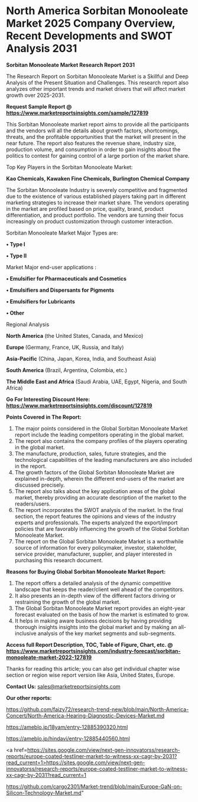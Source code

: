 # North America Sorbitan Monooleate Market 2025 Company Overview, Recent Developments and SWOT Analysis 2031

<strong>Sorbitan Monooleate Market Research Report 2031</strong>

The Research Report on Sorbitan Monooleate Market is a Skillful and Deep Analysis of the Present Situation and Challenges. This research report also analyzes other important trends and market drivers that will affect market growth over 2025-2031.

<strong>Request Sample Report @ <a href=https://www.marketreportsinsights.com/sample/127819>https://www.marketreportsinsights.com/sample/127819</a></strong>

This Sorbitan Monooleate market report aims to provide all the participants and the vendors will all the details about growth factors, shortcomings, threats, and the profitable opportunities that the market will present in the near future. The report also features the revenue share, industry size, production volume, and consumption in order to gain insights about the politics to contest for gaining control of a large portion of the market share.

Top Key Players in the Sorbitan Monooleate Market:

<strong>Kao Chemicals, Kawaken Fine Chemicals, Burlington Chemical Company</strong>

The Sorbitan Monooleate Industry is severely competitive and fragmented due to the existence of various established players taking part in different marketing strategies to increase their market share. The vendors operating in the market are profiled based on price, quality, brand, product differentiation, and product portfolio. The vendors are turning their focus increasingly on product customization through customer interaction.

Sorbitan Monooleate Market Major Types are:

<strong>• Type I

• Type II</strong>

Market Major end-user applications :

<strong>• Emulsifier for Pharmaceuticals and Cosmetics

• Emulsifiers and Dispersants for Pigments

• Emulsifiers for Lubricants

• Other</strong>

Regional Analysis

</u><strong><b>North America</b></strong> (the United States, Canada, and Mexico)

<strong><b>Europe </b></strong>(Germany, France, UK, Russia, and Italy)

<strong><b>Asia-Pacific</b></strong> (China, Japan, Korea, India, and Southeast Asia)

<strong><b>South America</b></strong> (Brazil, Argentina, Colombia, etc.)

<strong><b>The Middle East and Africa</b></strong> (Saudi Arabia, UAE, Egypt, Nigeria, and South Africa)

<strong>Go For Interesting Discount Here: <a href=https://www.marketreportsinsights.com/discount/127819>https://www.marketreportsinsights.com/discount/127819</a></strong>

<strong>Points Covered in The Report:</strong>
<ol>
  <li>The major points considered in the Global Sorbitan Monooleate Market report include the leading competitors operating in the global market.</li>
  <li>The report also contains the company profiles of the players operating in the global market.</li>
  <li>The manufacture, production, sales, future strategies, and the technological capabilities of the leading manufacturers are also included in the report.</li>
  <li>The growth factors of the Global Sorbitan Monooleate Market are explained in-depth, wherein the different end-users of the market are discussed precisely.</li>
  <li>The report also talks about the key application areas of the global market, thereby providing an accurate description of the market to the readers/users.</li>
  <li>The report incorporates the SWOT analysis of the market. In the final section, the report features the opinions and views of the industry experts and professionals. The experts analyzed the export/import policies that are favorably influencing the growth of the Global Sorbitan Monooleate Market.</li>
  <li>The report on the Global Sorbitan Monooleate Market is a worthwhile source of information for every policymaker, investor, stakeholder, service provider, manufacturer, supplier, and player interested in purchasing this research document.</li>
</ol>
<strong>Reasons for Buying Global Sorbitan Monooleate Market Report:</strong>

<ol>
  <li>The report offers a detailed analysis of the dynamic competitive landscape that keeps the reader/client well ahead of the competitors.</li>
  <li>It also presents an in-depth view of the different factors driving or restraining the growth of the global market.</li>
  <li>The Global Sorbitan Monooleate Market report provides an eight-year forecast evaluated on the basis of how the market is estimated to grow.</li>
  <li>It helps in making aware business decisions by having providing thorough insights insights into the global market and by making an all-inclusive analysis of the key market segments and sub-segments.</li>
</ol>
<strong>Access full Report Description, TOC, Table of Figure, Chart, etc. @ <a href=https://www.marketreportsinsights.com/industry-forecast/sorbitan-monooleate-market-2022-127819>https://www.marketreportsinsights.com/industry-forecast/sorbitan-monooleate-market-2022-127819</a></strong>


Thanks for reading this article; you can also get individual chapter wise section or region wise report version like Asia, United States, Europe.

<strong>Contact Us:</strong>
sales@marketreportsinsights.com

<strong>Our other reports:</strong>

<a href=https://github.com/faizy72/research-trend-new/blob/main/North-America-Concert/North-America-Hearing-Diagnostic-Devices-Market.md>https://github.com/faizy72/research-trend-new/blob/main/North-America-Concert/North-America-Hearing-Diagnostic-Devices-Market.md</a>

<a href=https://ameblo.jp/18yam/entry-12885390320.html>https://ameblo.jp/18yam/entry-12885390320.html</a>

<a href=https://ameblo.jp/hindavi/entry-12885440560.html>https://ameblo.jp/hindavi/entry-12885440560.html</a>

<a href=https://sites.google.com/view/next-gen-innovatorss/research-reports/europe-coated-testliner-market-to-witness-xx-cagr-by-2031?read_current=1>https://sites.google.com/view/next-gen-innovatorss/research-reports/europe-coated-testliner-market-to-witness-xx-cagr-by-2031?read_current=1</a>

<a href=https://github.com/cargo2301/Market-trend/blob/main/Europe-GaN-on-Silicon-Technology-Market.md>https://github.com/cargo2301/Market-trend/blob/main/Europe-GaN-on-Silicon-Technology-Market.md</a>"
